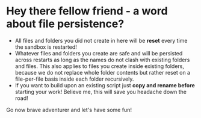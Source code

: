 # Hey there fellow friend - a word about file persistence?
- All files and folders you did not create in here will be **reset** every time the sandbox is restarted!
- Whatever files and folders you create are safe and will be persisted across restarts as long as the names do not clash
with existing folders and files. This also applies to files you create inside existing folders, because we do not
replace whole folder contents but rather reset on a file-per-file basis inside each folder recursively.
- If you want to build upon an existing script just **copy and rename before** starting
your work! Believe me, this will save you headache down the road!

Go now brave adventurer and let's have some fun!
